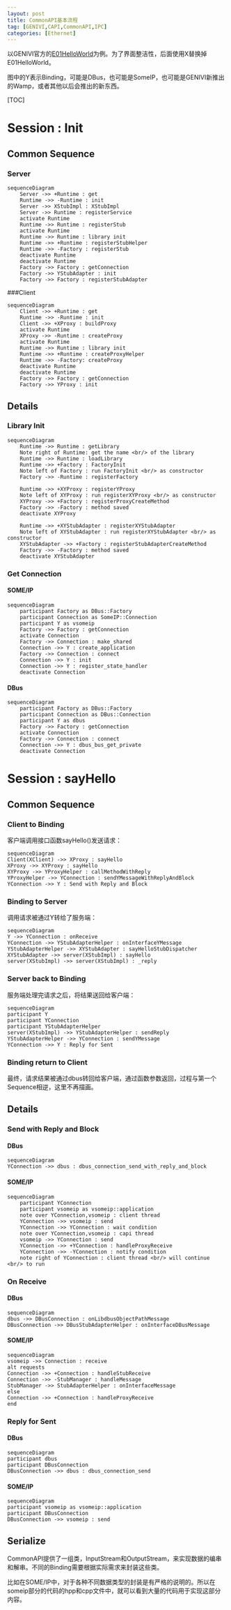 ```yaml
---
layout: post
title: CommonAPI基本流程
tag: [GENIVI,CAPI,CommonAPI,IPC]
categories: [Ethernet]
---
```




以GENIVI官方的[E01HelloWorld](https://github.com/GENIVI/capicxx-core-tools/tree/master/CommonAPI-Examples/E01HelloWorld)为例。为了界面整洁性，后面使用X替换掉E01HelloWorld。

图中的Y表示Binding，可能是DBus，也可能是SomeIP，也可能是GENIVI新推出的Wamp，或者其他以后会推出的新东西。
<!--break-->

[TOC]

# Session : Init

## Common Sequence

### Server

```mermaid
sequenceDiagram
    Server ->> +Runtime : get
    Runtime ->> -Runtime : init
    Server ->> XStubImpl : XStubImpl
    Server ->> Runtime : registerService
    activate Runtime
    Runtime ->> Runtime : registerStub
    activate Runtime
    Runtime ->> Runtime : library init
    Runtime ->> +Runtime : registerStubHelper
    Runtime ->> -Factory : registerStub
    deactivate Runtime
    deactivate Runtime
    Factory ->> Factory : getConnection
    Factory ->> YStubAdapter : init
    Factory ->> Factory : registerStubAdapter
```

###Client

```mermaid
sequenceDiagram
    Client ->> +Runtime : get
    Runtime ->> -Runtime : init
    Client ->> +XProxy : buildProxy
    activate Runtime
    XProxy ->> -Runtime : createProxy
    activate Runtime
    Runtime ->> Runtime : library init
    Runtime ->> +Runtime : createProxyHelper
    Runtime ->> -Factory: createProxy
    deactivate Runtime
    deactivate Runtime
    Factory ->> Factory : getConnection
    Factory ->> YProxy : init
```

## Details

### Library Init

```mermaid
sequenceDiagram
    Runtime ->> Runtime : getLibrary
    Note right of Runtime: get the name <br/> of the library
    Runtime ->> Runtime : loadLibrary
    Runtime ->> +Factory : FactoryInit
    Note left of Factory : run FactoryInit <br/> as constructor
    Factory ->> -Runtime : registerFactory

    Runtime ->> +XYProxy : registerYProxy
    Note left of XYProxy : run registerXYProxy <br/> as constructor
    XYProxy ->> +Factory : registerProxyCreateMethod
    Factory ->> -Factory : method saved
    deactivate XYProxy
    
    Runtime ->> +XYStubAdapter : registerXYStubAdapter
    Note left of XYStubAdapter : run registerXYStubAdapter <br/> as constructor
    XYStubAdapter ->> +Factory : registerStubAdapterCreateMethod
    Factory ->> -Factory : method saved
    deactivate XYStubAdapter
```

### Get Connection

#### SOME/IP

```mermaid
sequenceDiagram
    participant Factory as DBus::Factory
    participant Connection as SomeIP::Connection
    participant Y as vsomeip
    Factory ->> Factory : getConnection
    activate Connection
    Factory ->> Connection : make_shared
    Connection ->> Y : create_application
    Factory ->> Connection : connect
    Connection ->> Y : init
    Connection ->> Y : register_state_handler
    deactivate Connection
```

#### DBus

```mermaid
sequenceDiagram
    participant Factory as DBus::Factory
    participant Connection as DBus::Connection
    participant Y as dbus
    Factory ->> Factory : getConnection
    activate Connection
    Factory ->> Connection : connect
    Connection ->> Y : dbus_bus_get_private
    deactivate Connection
```



# Session : sayHello

## Common Sequence

### Client to Binding

客户端调用接口函数sayHello()发送请求：

```mermaid
sequenceDiagram
Client(XClient) ->> XProxy : sayHello
XProxy ->> XYProxy : sayHello
XYProxy ->> YProxyHelper : callMethodWithReply
YProxyHelper ->> YConnection : sendYMessageWithReplyAndBlock
YConnection ->> Y : Send with Reply and Block
```



### Binding to Server

调用请求被通过Y转给了服务端：

```mermaid
sequenceDiagram
Y ->> YConnection : onReceive
YConnection ->> YStubAdapterHelper : onInterfaceYMessage
YStubAdapterHelper ->> XYStubAdapter : sayHelloStubDispatcher
XYStubAdapter ->> server(XStubImpl) : sayHello
server(XStubImpl) ->> server(XStubImpl) : _reply
```

### Server back to Binding

服务端处理完请求之后，将结果送回给客户端：

```mermaid
sequenceDiagram
participant Y
participant YConnection
participant YStubAdapterHelper
server(XStubImpl) ->> YStubAdapterHelper : sendReply
YStubAdapterHelper ->> YConnection : sendYMessage
YConnection ->> Y : Reply for Sent
```



### Binding return to Client

最终，请求结果被通过dbus转回给客户端，通过函数参数返回，过程与第一个Sequence相逆，这里不再描画。


## Details


### Send with Reply and Block

#### DBus

```mermaid
sequenceDiagram
YConnection ->> dbus : dbus_connection_send_with_reply_and_block
```

#### SOME/IP

```mermaid
sequenceDiagram
    participant YConnection
    participant vsomeip as vsomeip::application
    note over YConnection,vsomeip : client thread
    YConnection ->> vsomeip : send
    YConnection ->> YConnection : wait condition
    note over YConnection,vsomeip : capi thread
    vsomeip ->> YConnection : send
    YConnection ->> +YConnection : handleProxyReceive
    YConnection ->> -YConnection : notify condition
    note right of YConnection : client thread <br/> will continue <br/> to run
```



### On Receive

#### DBus

```mermaid
sequenceDiagram
dbus ->> DBusConnection : onLibdbusObjectPathMessage
DBusConnection ->> DBusStubAdapterHelper : onInterfaceDBusMessage
```

#### SOME/IP

```mermaid
sequenceDiagram
vsomeip ->> Connection : receive
alt requests
Connection ->> +Connection : handleStubReceive
Connection ->> -StubManager : handleMessage
StubManager ->> StubAdapterHelper : onInterfaceMessage
else
Connection ->> +Connection : handleProxyReceive
end
```


### Reply for Sent

#### DBus

```mermaid
sequenceDiagram
participant dbus
participant DBusConnection
DBusConnection ->> dbus : dbus_connection_send
```

#### SOME/IP

```mermaid
sequenceDiagram
participant vsomeip as vsomeip::application
participant DBusConnection
DBusConnection ->> vsomeip : send
```

## Serialize

CommonAPI提供了一组类，InputStream和OutputStream，来实现数据的编串和解串。不同的Binding需要根据实际需求来封装这些类。

比如在SOME/IP中，对于各种不同数据类型的封装是有严格的说明的。所以在someip部分的代码的hpp和cpp文件中，就可以看到大量的代码用于实现这部分内容。

